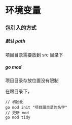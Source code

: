 # 环境变量


### 包引入的方式
##### 默认 path
项目目录需要放到 src 目录下

##### go mod
项目目录存放位置没有限制

在跟目录下， 
```
// 初始化
go mod init "项目跟目录的名字"
// 更新 mod
go mod tidy
```
 
